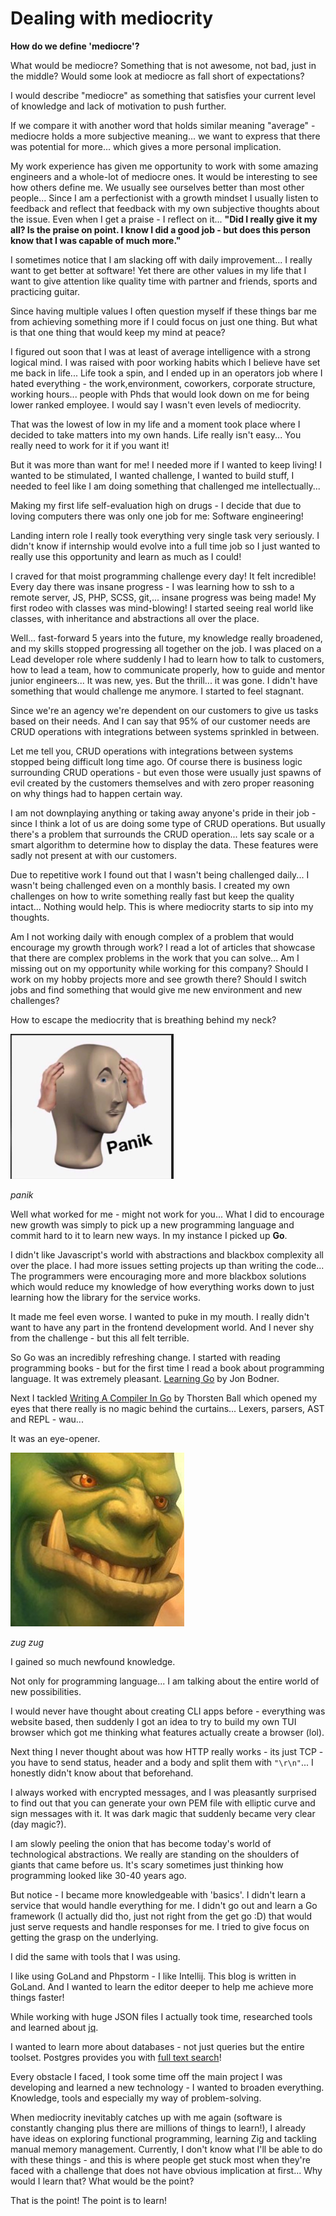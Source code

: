# Dealing with mediocrity

**How do we define 'mediocre'?**

What would be mediocre? Something that is not awesome, not bad, just in the middle? Would some look at mediocre as fall short of expectations?

I would describe "mediocre" as something that satisfies your current level of knowledge and lack of motivation to push further.

If we compare it with another word that holds similar meaning "average" - mediocre holds a more subjective meaning... we want to express that there was potential for more... which gives a more personal implication.

My work experience has given me opportunity to work with some amazing engineers and a whole-lot of mediocre ones. It would be interesting to see how others define me. We usually see ourselves better than most other people... Since I am a perfectionist with a growth mindset I usually listen to feedback and reflect that feedback with my own subjective thoughts about the issue. Even when I get a praise - I reflect on it... __"Did I really give it my all? Is the praise on point. I know I did a good job - but does this person know that I was capable of much more."__

I sometimes notice that I am slacking off with daily improvement... I really want to get better at software! Yet there are other values in my life that I want to give attention like quality time with partner and friends, sports and practicing guitar.

Since having multiple values I often question myself if these things bar me from achieving something more if I could focus on just one thing. But what is that one thing that would keep my mind at peace?

I figured out soon that I was at least of average intelligence with a strong logical mind. I was raised with poor working habits which I believe have set me back in life... Life took a spin, and I ended up in an operators job where I hated everything - the work,environment, coworkers, corporate structure, working hours... people with Phds that would look down on me for being lower ranked employee. I would say I wasn't even levels of mediocrity.

That was the lowest of low in my life and a moment took place where I decided to take matters into my own hands. Life really isn't easy... You really need to work for it if you want it!

But it was more than want for me! I needed more if I wanted to keep living! I wanted to be stimulated, I wanted challenge, I wanted to build stuff, I needed to feel like I am doing something that challenged me intellectually...

Making my first life self-evaluation high on drugs - I decide that due to loving computers there was only one job for me: Software engineering!

Landing intern role I really took everything very single task very seriously. I didn't know if internship would evolve into a full time job so I just wanted to really use this opportunity and learn as much as I could!

I craved for that moist programming challenge every day! It felt incredible! Every day there was insane progress - I was learning how to ssh to a remote server, JS, PHP, SCSS, git,... insane progress was being made! My first rodeo with classes was mind-blowing! I started seeing real world like classes, with inheritance and abstractions all over the place.

Well... fast-forward 5 years into the future, my knowledge really broadened, and my skills stopped progressing all together on the job. I was placed on a Lead developer role where suddenly I had to learn how to talk to customers, how to lead a team, how to communicate properly, how to guide and mentor junior engineers... It was new, yes. But the thrill... it was gone. I didn't have something that would challenge me anymore. I started to feel stagnant.

Since we're an agency we're dependent on our customers to give us tasks based on their needs. And I can say that 95% of our customer needs are CRUD operations with integrations between systems sprinkled in between.

Let me tell you, CRUD operations with integrations between systems stopped being difficult long time ago. Of course there is business logic surrounding CRUD operations - but even those were usually just spawns of evil created by the customers themselves and with zero proper reasoning on why things had to happen certain way.

I am not downplaying anything or taking away anyone's pride in their job - since I think a lot of us are doing some type of CRUD operations. But usually there's a problem that surrounds the CRUD operation... lets say scale or a smart algorithm to determine how to display the data. These features were sadly not present at with our customers.

Due to repetitive work I found out that I wasn't being challenged daily... I wasn't being challenged even on a monthly basis. I created my own challenges on how to write something really fast but keep the quality intact... Nothing would help. This is where mediocrity starts to sip into my thoughts.

Am I not working daily with enough complex of a problem that would encourage my growth through work? I read a lot of articles that showcase that there are complex problems in the work that you can solve... Am I missing out on my opportunity while working for this company? Should I work on my hobby projects more and see growth there? Should I switch jobs and find something that would give me new environment and new challenges?

How to escape the mediocrity that is breathing behind my neck?

![image](/public/assets/panik.png)

_panik_

Well what worked for me - might not work for you... What I did to encourage new growth was simply to pick up a new programming language and commit hard to it to learn new ways. In my instance I picked up **Go**.

I didn't like Javascript's world with abstractions and blackbox complexity all over the place. I had more issues setting projects up than writing the code... The programmers were encouraging more and more blackbox solutions which would reduce my knowledge of how everything works down to just learning how the library for the service works.

It made me feel even worse. I wanted to puke in my mouth. I really didn't want to have any part in the frontend development world. And I never shy from the challenge - but this all felt terrible.

So Go was an incredibly refreshing change. I started with reading programming books - but for the first time I read a book about programming language. It was extremely pleasant. [Learning Go](https://www.oreilly.com/library/view/learning-go/9781492077206/) by Jon Bodner.

Next I tackled [Writing A Compiler In Go](https://compilerbook.com/) by Thorsten Ball which opened my eyes that there really is no magic behind the curtains... Lexers, parsers, AST and REPL - wau...

It was an eye-opener.

![image](/public/assets/zugzug.jpg)

_zug zug_


I gained so much newfound knowledge.

Not only for programming language... I am talking about the entire world of new possibilities.

I would never have thought about creating CLI apps before - everything was website based, then suddenly I got an idea to try to build my own TUI browser which got me thinking what features actually create a browser (lol). 

Next thing I never thought about was how HTTP really works - its just TCP - you have to send status, header and a body and split them with `"\r\n"`... I honestly didn't know about that beforehand.

I always worked with encrypted messages, and I was pleasantly surprised to find out that you can generate your own PEM file with elliptic curve and sign messages with it. It was dark magic that suddenly became very clear (day magic?).

I am slowly peeling the onion that has become today's world of technological abstractions. We really are standing on the shoulders of giants that came before us. It's scary sometimes just thinking how programming looked like 30-40 years ago.

But notice - I became more knowledgeable with 'basics'. I didn't learn a service that would handle everything for me. I didn't go out and learn a Go framework (I actually did tho, just not right from the get go :D) that would just serve requests and handle responses for me. I tried to give focus on getting the grasp on the underlying.

I did the same with tools that I was using.

I like using GoLand and Phpstorm - I like Intellij. This blog is written in GoLand. And I wanted to learn the editor deeper to help me achieve more things faster!

While working with huge JSON files I actually took time, researched tools and learned about [jq](https://jqlang.github.io/jq/).

I wanted to learn more about databases - not just queries but the entire toolset. Postgres provides you with [full text search](https://www.postgresql.org/docs/current/textsearch-intro.html)!

Every obstacle I faced, I took some time off the main project I was developing and learned a new technology - I wanted to broaden everything. Knowledge, tools and especially my way of problem-solving.

When mediocrity inevitably catches up with me again (software is constantly changing plus there are millions of things to learn!), I already have ideas on exploring functional programming, learning Zig and tackling manual memory management. Currently, I don't know what I'll be able to do with these things - and this is where people get stuck most when they're faced with a challenge that does not have obvious implication at first... Why would I learn that? What would be the point?

That is the point! The point is to learn!